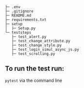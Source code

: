 ```execute_javascript
├─ .env
├─ .gitignore
├─ README.md
├─ requirements.txt
├─ setup
│  ├─ Setup.py
└─ teststeps
   ├─ test_alert.py
   ├─ test_change_attribute.py
   ├─ test_change_style.py
   ├─ test_login_simul_async_js.py
   ├─ test_scrolling.py
```







## To run the test run:
`pytest` via the command line